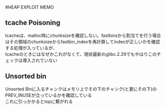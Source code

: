 #HEAP EXPLOIT MEMO

## tcache Poisoning
tcacheは、malloc時にchunksizeを確認しない。fastbinsから割当てを行う場合はその領域のchunksizeからfastbin_indexを再計算してindexが正しいかを確認する処理が入っているが、  
tcacheのときにはなぜかこれがなくて、現状最新のglibc.2.29でもやはりこのチェックは導入されていない  

## Unsorted bin
Unsorted Binに入るチャンクはメモリ上でその下のチャンク(と更にその下)のPREV_INUSEが立っているかを確認している  
これに引っかかるとtopに繋がれる  
